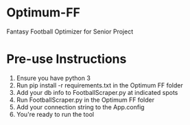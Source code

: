 # Optimum-FF
Fantasy Football Optimizer for Senior Project

# Pre-use Instructions
1. Ensure you have python 3
2. Run pip install -r requirements.txt in the Optimum FF folder
3. Add your db info to FootballScraper.py at indicated spots
4. Run FootballScraper.py in the Optimum FF folder
5. Add your connection string to the App.config
6. You're ready to run the tool